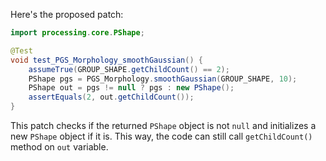 Here's the proposed patch:

```java
import processing.core.PShape;

@Test
void test_PGS_Morphology_smoothGaussian() {
    assumeTrue(GROUP_SHAPE.getChildCount() == 2);
    PShape pgs = PGS_Morphology.smoothGaussian(GROUP_SHAPE, 10);
    PShape out = pgs != null ? pgs : new PShape();
    assertEquals(2, out.getChildCount());
}
```

This patch checks if the returned `PShape` object is not `null` and initializes a new `PShape` object if it is. This way, the code can still call `getChildCount()` method on `out` variable.